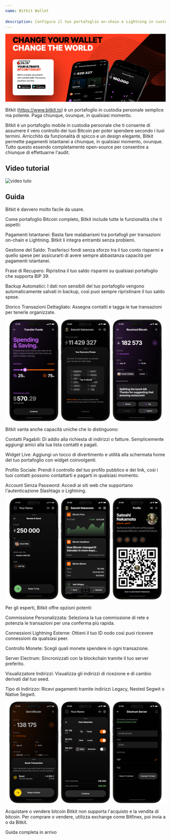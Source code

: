 ```yaml
---
name: Bitkit Wallet

description: Configura il tuo portafoglio on-chain e Lightning in custodia personale
---
```


![cover](assets/cover.webp)

Bitkit (https://www.bitkit.to) è un portafoglio in custodia personale semplice ma potente. Paga chiunque, ovunque, in qualsiasi momento.

Bitkit è un portafoglio mobile in custodia personale che ti consente di assumere il vero controllo dei tuoi Bitcoin per poter spendere secondo i tuoi termini. Arricchito da funzionalità di spicco e un design elegante, Bitkit permette pagamenti istantanei a chiunque, in qualsiasi momento, ovunque. Tutto questo essendo completamente open-source per consentire a chiunque di effettuarne l'audit.


## Video tutorial

![video tuto](https://www.youtube.com/watch?v=FJ3Mqqz4Dmw)

## Guida

Bitkit è davvero molto facile da usare.


Come portafoglio Bitcoin completo, Bitkit include tutte le funzionalità che ti aspetti:

Pagamenti Istantanei: Basta fare malabarismi tra portafogli per transazioni on-chain e Lightning. Bitkit li integra entrambi senza problemi.

Gestione del Saldo: Trasferisci fondi senza sforzo tra il tuo conto risparmi e quello spese per assicurarti di avere sempre abbastanza capacità per pagamenti istantanei.

Frase di Recupero: Ripristina il tuo saldo risparmi su qualsiasi portafoglio che supporta BIP 39.

Backup Automatici: I dati non sensibili del tuo portafoglio vengono automaticamente salvati in backup, così puoi sempre ripristinare il tuo saldo spese.

Storico Transazioni Dettagliato: Assegna contatti e tagga le tue transazioni per tenerle organizzate.

![cover](assets/1.webp)

Bitkit vanta anche capacità uniche che lo distinguono:

Contatti Pagabili: Dì addio alla richiesta di indirizzi o fatture. Semplicemente aggiungi amici alla tua lista contatti e pagali.

Widget Live: Aggiungi un tocco di divertimento e utilità alla schermata home del tuo portafoglio con widget coinvolgenti.

Profilo Sociale: Prendi il controllo del tuo profilo pubblico e dei link, così i tuoi contatti possono contattarti e pagarti in qualsiasi momento.

Account Senza Password: Accedi ai siti web che supportano l'autenticazione Slashtags o Lightning.

![cover](assets/2.webp)

Per gli esperti, Bitkit offre opzioni potenti:

Commissione Personalizzata: Seleziona la tua commissione di rete e potenzia le transazioni per una conferma più rapida.

Connessioni Lightning Esterne: Ottieni il tuo ID nodo così puoi ricevere connessioni da qualsiasi peer.

Controllo Monete: Scegli quali monete spendere in ogni transazione.

Server Electrum: Sincronizzati con la blockchain tramite il tuo server preferito.

Visualizzatore Indirizzi: Visualizza gli indirizzi di ricezione e di cambio derivati dal tuo seed.

Tipo di Indirizzo: Ricevi pagamenti tramite indirizzi Legacy, Nested Segwit o Native Segwit.

![cover](assets/3.webp)

Acquistare o vendere bitcoin
Bitkit non supporta l'acquisto e la vendita di bitcoin. Per comprare o vendere, utilizza exchange come Bitfinex, poi invia a o da Bitkit.

Guida completa in arrivo